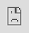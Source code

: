 # Week 3 Assignment: Life Tracker

Submitted by: **Ashani Jewell**

Deployed Application: [Lifetracker Deployed Site](ADD_LINK_HERE)

## Application Features

### Core Features

- [x] **The Nav Bar:** Implement customized views for users who are logged in vs not logged in.
  - [x] If the user is logged in, it should display a **Sign Out** button. 
  - [x] If no user is logged in, it should display **Login** and **Register** buttons
  - [x] Display a logo on the far left side, and contain links to the individual detailed activity page. 
- [x] **The Landing Page:** Display a large hero image and a brief blurb on what this application is about
- [x] **Login Page:** A form that allows users to login with email and password.
- [x] **Registration Page:** A form that allows the user to sign up with their email, password, username, first name, and last name.
- [x] When a user first authenticates, they should be redirected to an authenticated view (i.e the detailed activity page). When they sign out, all frontend data should be reset.
- [x] Users have access to an overview Activity page that show one summary statistic about each of the 3 types of activity tracked.
- [x] The API should have a `security` middleware that only allows authenticated users to access resources and only allows users to access resources about themselves. 
- [x] Users should have the ability to track at least **1** types of activities (i.e Nutrition, Exercise, Sleep, etc.). Each activity should be tracked on separate pages.
- [ ] Deployed website with Heroku & Surge. 

**Detailed Activity Page:**
- [x] The detailed activity page should display a feed of all previous tracked activities.
- [x] The detailed activity should contain a form to contain relevant information. (i.e if tracking nutrition this form allows the user to capture calories, timestamp, image, category, etc.) 
- [x] The activity tracked should be given a unique id for easy lookup.
  `TODO://` Add link to table schema in the link code below. Your file should end in `.sql` and show your schema for the detailed activities table. (🚫 Remove this paragraph after adding schema link)
  * [Table Schema](📝ADD LINK TO TABLE SCHEMA.sql HERE!) 

### Stretch Features

Implement any of the following features to improve the application:
- [ ] Each model (`nutrition`, `exercise`, and `sleep`) should also implement a `fetchById` method that queries the database for a record by its id and only serves it to users who own that resource. Create a new dynamic route on the frontend that displays detail about a single record. For instance, `nutrition/detail/:id` should show a page with all the information about a single nutrition item.
- [ ] Provide a dropdown that allows users to filter activity based on a certain attribute of any activity item.
- [ ] Calculate aggregate statistics based on time periods - such as daily, weekly, monthly aggregates.
- [ ] Create a page that shows all other users that use the life tracker application and allow users to follow each other.

### Walkthrough Video

`TODO://` Add the embedded URL code to your animated app walkthrough below, `ADD_EMBEDDED_CODE_HERE`. Make sure the video or gif actually renders and animates when viewing this README. (🚫 Remove this paragraph after adding walkthrough video)

<iframe 
src="https://www.loom.com/share/e6536189538f4a6faf9651eaaeaee9e7" frameborder="0" 
webkitallowfullscreen mozallowfullscreen allowfullscreen 
style="position: absolute; top: 0; left: 0; width: 100%; height: 100%;">
</iframe>

<iframe 
src="https://www.loom.com/share/c02f3e4a3d464713a836c6fd1d8875f6" frameborder="0" 
webkitallowfullscreen mozallowfullscreen allowfullscreen 
style="position: absolute; top: 0; left: 0; width: 100%; height: 100%;">
</iframe>

### Reflection

* Did the topics discussed in your labs prepare you to complete the assignment? Be specific, which features in your weekly assignment did you feel unprepared to complete?

One lab that helped me tremendously through navigating through the signin, signout and register components was the student store lab. This lab helps me to gain a better understanding of all the steps needed to make the authorization functions work and creating middleware components can help ensure that the data one user puts onto a page remains with only that user. This lab also gave me another opportunity to understand routes and models.

* If you had more time, what would you have done differently? Would you have added additional features? Changed the way your project responded to a particular event, etc.
  
If I had more time I would try to make the Exercise Cards look a little better. I tried to focus first on the flexbox, which would put the box in a row format instead of the column format that it is now. Also, I would also try to do another activity since I think starting the first activity was probably the hardest part, so creating another wouldn't be that hard when using the same formatting.

* Reflect on your project demo, what went well? Were there things that maybe didn't go as planned? Did you notice something that your peer did that you would like to try next time?

When doing the project demos I think my explanation as to why certain things, like the Exercise card and resetting the user wasn't working, went well and helped me to decode my errors after the demos were over. Something that didn't go as planned was the fact that I was getting "unathorization” error when trying to create the exercise card which I thought I had solved before demos. One thing that I saw my peers do that I thought was cool was the sleep activity that took the times a user went to sleep and woke up, and calculated the total hours slept.

### Open-source libraries used

- w3schools
- stackoverflow
- youtube
- github

### Shout out

Give a shout out to somebody from your cohort that especially helped you during your project. This can be a fellow peer, instructor, TA, mentor, etc.

I would like to give a huge shoutout to my group for such a kind and welcoming set of people. These people are Leonel and Henry!! They really believe in motto no man left behind.